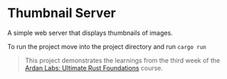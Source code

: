 # Thumbnail Server

A simple web server that displays thumbnails of images.

To run the project move into the project directory and run `cargo run`

> This project demonstrates the learnings from the third week of the [Ardan Labs: Ultimate Rust Foundations](https://www.ardanlabs.com/training/individual-on-demand/rust-bundle/) course.